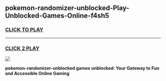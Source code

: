 
## pokemon-randomizer-unblocked-Play-Unblocked-Games-Online-f4sh5
<h3>
<a href="https://premium76.site?title=pokemon-randomizer-unblocked&ref=25A">CLICK TO PLAY</a></h3>
<hr>

<h3>
<a href="https://premium76.site?title=pokemon-randomizer-unblocked&ref=25A">CLICK 2 PLAY</a>
  
</h3>

<a href="https://premium76.site?title=pokemon-randomizer-unblocked&ref=25A"><img src="https://clearcache.store/games.png"></a>


**pokemon-randomizer-unblocked games unblocked: Your Gateway to Fun and Accessible Online Gaming**
